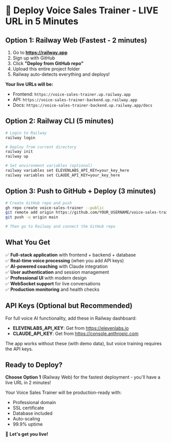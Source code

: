 # 🚀 Deploy Voice Sales Trainer - LIVE URL in 5 Minutes

## Option 1: Railway Web (Fastest - 2 minutes)

1. Go to **https://railway.app**
2. Sign up with GitHub
3. Click **"Deploy from GitHub repo"**
4. Upload this entire project folder
5. Railway auto-detects everything and deploys!

**Your live URLs will be:**
- Frontend: `https://voice-sales-trainer.up.railway.app`  
- API: `https://voice-sales-trainer-backend.up.railway.app`
- Docs: `https://voice-sales-trainer-backend.up.railway.app/docs`

## Option 2: Railway CLI (5 minutes)

```bash
# Login to Railway
railway login

# Deploy from current directory
railway init
railway up

# Set environment variables (optional)
railway variables set ELEVENLABS_API_KEY=your_key_here
railway variables set CLAUDE_API_KEY=your_key_here
```

## Option 3: Push to GitHub + Deploy (3 minutes)

```bash
# Create GitHub repo and push
gh repo create voice-sales-trainer --public
git remote add origin https://github.com/YOUR_USERNAME/voice-sales-trainer.git
git push -u origin main

# Then go to Railway and connect the GitHub repo
```

## What You Get

✅ **Full-stack application** with frontend + backend + database  
✅ **Real-time voice processing** (when you add API keys)  
✅ **AI-powered coaching** with Claude integration  
✅ **User authentication** and session management  
✅ **Professional UI** with modern design  
✅ **WebSocket support** for live conversations  
✅ **Production monitoring** and health checks  

## API Keys (Optional but Recommended)

For full voice AI functionality, add these in Railway dashboard:
- **ELEVENLABS_API_KEY**: Get from https://elevenlabs.io
- **CLAUDE_API_KEY**: Get from https://console.anthropic.com

The app works without these (with demo data), but voice training requires the API keys.

## Ready to Deploy?

**Choose Option 1** (Railway Web) for the fastest deployment - you'll have a live URL in 2 minutes!

Your Voice Sales Trainer will be production-ready with:
- Professional domain
- SSL certificate  
- Database included
- Auto-scaling
- 99.9% uptime

🎉 **Let's get you live!**